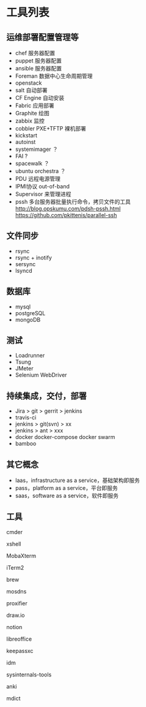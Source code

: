# 工具列表
## 运维部署配置管理等

- chef 服务器配置
- puppet 服务器配置 
- ansible 服务器配置 
- Foreman 数据中心生命周期管理
- openstack
- salt 自动部署
- CF Engine 自动安装
- Fabric 应用部署 
- Graphite 绘图
- zabbix 监控
- cobbler PXE+TFTP 裸机部署
- kickstart
- autoinst
- systemimager ？
- FAI ?
- spacewalk ？
- ubuntu orchestra ？
- PDU 远程电源管理
- IPMI协议 out-of-band
- Supervisor 来管理进程
- pssh 多台服务器批量执行命令，拷贝文件的工具  
    http://blog.opskumu.com/pdsh-pssh.html  
    https://github.com/pkittenis/parallel-ssh  

## 文件同步

- rsync
- rsync + inotify
- sersync
- lsyncd

## 数据库

- mysql
- postgreSQL
- mongoDB

## 测试

- Loadrunner
- Tsung
- JMeter
- Selenium WebDriver

## 持续集成，交付，部署

- Jira > git > gerrit > jenkins
- travis-ci
- jenkins > git(svn) > xx
- jenkins > ant > xxx
- docker docker-compose docker swarm
- bamboo

## 其它概念

- laas，infrastructure as a service，基础架构即服务
- pass，platform as a service，平台即服务
- saas，software as a service，软件即服务

## 工具

cmder

xshell

MobaXterm

iTerm2

brew

mosdns

proxifier

draw.io

notion

libreoffice

keepassxc

idm

sysinternals-tools

anki

mdict

